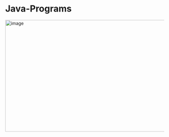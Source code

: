 # Java-Programs

<img width="522" height="356" alt="image" src="https://github.com/user-attachments/assets/09363532-f221-4cc5-8f71-2a79cc356b68" />
